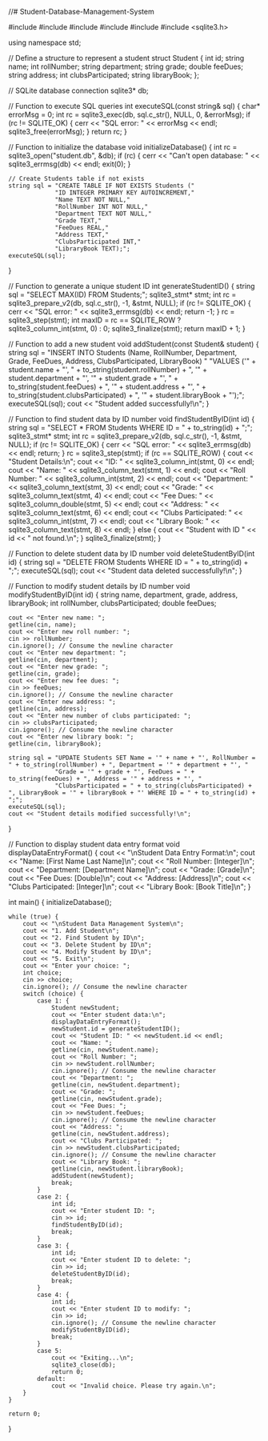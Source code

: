 //# Student-Database-Management-System

#include <iostream>
#include <string>
#include <sstream>
#include <iomanip>
#include <vector>
#include <sqlite3.h>

using namespace std;

// Define a structure to represent a student
struct Student {
    int id;
    string name;
    int rollNumber;
    string department;
    string grade;
    double feeDues;
    string address;
    int clubsParticipated;
    string libraryBook;
};

// SQLite database connection
sqlite3* db;

// Function to execute SQL queries
int executeSQL(const string& sql) {
    char* errorMsg = 0;
    int rc = sqlite3_exec(db, sql.c_str(), NULL, 0, &errorMsg);
    if (rc != SQLITE_OK) {
        cerr << "SQL error: " << errorMsg << endl;
        sqlite3_free(errorMsg);
    }
    return rc;
}

// Function to initialize the database
void initializeDatabase() {
    int rc = sqlite3_open("student.db", &db);
    if (rc) {
        cerr << "Can't open database: " << sqlite3_errmsg(db) << endl;
        exit(0);
    }

    // Create Students table if not exists
    string sql = "CREATE TABLE IF NOT EXISTS Students ("
                 "ID INTEGER PRIMARY KEY AUTOINCREMENT,"
                 "Name TEXT NOT NULL,"
                 "RollNumber INT NOT NULL,"
                 "Department TEXT NOT NULL,"
                 "Grade TEXT,"
                 "FeeDues REAL,"
                 "Address TEXT,"
                 "ClubsParticipated INT,"
                 "LibraryBook TEXT);";
    executeSQL(sql);
}

// Function to generate a unique student ID
int generateStudentID() {
    string sql = "SELECT MAX(ID) FROM Students;";
    sqlite3_stmt* stmt;
    int rc = sqlite3_prepare_v2(db, sql.c_str(), -1, &stmt, NULL);
    if (rc != SQLITE_OK) {
        cerr << "SQL error: " << sqlite3_errmsg(db) << endl;
        return -1;
    }
    rc = sqlite3_step(stmt);
    int maxID = rc == SQLITE_ROW ? sqlite3_column_int(stmt, 0) : 0;
    sqlite3_finalize(stmt);
    return maxID + 1;
}

// Function to add a new student
void addStudent(const Student& student) {
    string sql = "INSERT INTO Students (Name, RollNumber, Department, Grade, FeeDues, Address, ClubsParticipated, LibraryBook) "
                 "VALUES ('" + student.name + "', " + to_string(student.rollNumber) + ", '" + student.department + "', '" + student.grade + "', " +
                 to_string(student.feeDues) + ", '" + student.address + "', " + to_string(student.clubsParticipated) + ", '" + student.libraryBook + "');";
    executeSQL(sql);
    cout << "Student added successfully!\n";
}

// Function to find student data by ID number
void findStudentByID(int id) {
    string sql = "SELECT * FROM Students WHERE ID = " + to_string(id) + ";";
    sqlite3_stmt* stmt;
    int rc = sqlite3_prepare_v2(db, sql.c_str(), -1, &stmt, NULL);
    if (rc != SQLITE_OK) {
        cerr << "SQL error: " << sqlite3_errmsg(db) << endl;
        return;
    }
    rc = sqlite3_step(stmt);
    if (rc == SQLITE_ROW) {
        cout << "Student Details:\n";
        cout << "ID: " << sqlite3_column_int(stmt, 0) << endl;
        cout << "Name: " << sqlite3_column_text(stmt, 1) << endl;
        cout << "Roll Number: " << sqlite3_column_int(stmt, 2) << endl;
        cout << "Department: " << sqlite3_column_text(stmt, 3) << endl;
        cout << "Grade: " << sqlite3_column_text(stmt, 4) << endl;
        cout << "Fee Dues: " << sqlite3_column_double(stmt, 5) << endl;
        cout << "Address: " << sqlite3_column_text(stmt, 6) << endl;
        cout << "Clubs Participated: " << sqlite3_column_int(stmt, 7) << endl;
        cout << "Library Book: " << sqlite3_column_text(stmt, 8) << endl;
    } else {
        cout << "Student with ID " << id << " not found.\n";
    }
    sqlite3_finalize(stmt);
}

// Function to delete student data by ID number
void deleteStudentByID(int id) {
    string sql = "DELETE FROM Students WHERE ID = " + to_string(id) + ";";
    executeSQL(sql);
    cout << "Student data deleted successfully!\n";
}

// Function to modify student details by ID number
void modifyStudentByID(int id) {
    string name, department, grade, address, libraryBook;
    int rollNumber, clubsParticipated;
    double feeDues;

    cout << "Enter new name: ";
    getline(cin, name);
    cout << "Enter new roll number: ";
    cin >> rollNumber;
    cin.ignore(); // Consume the newline character
    cout << "Enter new department: ";
    getline(cin, department);
    cout << "Enter new grade: ";
    getline(cin, grade);
    cout << "Enter new fee dues: ";
    cin >> feeDues;
    cin.ignore(); // Consume the newline character
    cout << "Enter new address: ";
    getline(cin, address);
    cout << "Enter new number of clubs participated: ";
    cin >> clubsParticipated;
    cin.ignore(); // Consume the newline character
    cout << "Enter new library book: ";
    getline(cin, libraryBook);

    string sql = "UPDATE Students SET Name = '" + name + "', RollNumber = " + to_string(rollNumber) + ", Department = '" + department + "', "
                 "Grade = '" + grade + "', FeeDues = " + to_string(feeDues) + ", Address = '" + address + "', "
                 "ClubsParticipated = " + to_string(clubsParticipated) + ", LibraryBook = '" + libraryBook + "' WHERE ID = " + to_string(id) + ";";
    executeSQL(sql);
    cout << "Student details modified successfully!\n";
}

// Function to display student data entry format
void displayDataEntryFormat() {
    cout << "\nStudent Data Entry Format:\n";
    cout << "Name: [First Name Last Name]\n";
    cout << "Roll Number: [Integer]\n";
    cout << "Department: [Department Name]\n";
    cout << "Grade: [Grade]\n";
    cout << "Fee Dues: [Double]\n";
    cout << "Address: [Address]\n";
    cout << "Clubs Participated: [Integer]\n";
    cout << "Library Book: [Book Title]\n";
}

int main() {
    initializeDatabase();

    while (true) {
        cout << "\nStudent Data Management System\n";
        cout << "1. Add Student\n";
        cout << "2. Find Student by ID\n";
        cout << "3. Delete Student by ID\n";
        cout << "4. Modify Student by ID\n";
        cout << "5. Exit\n";
        cout << "Enter your choice: ";
        int choice;
        cin >> choice;
        cin.ignore(); // Consume the newline character
        switch (choice) {
            case 1: {
                Student newStudent;
                cout << "Enter student data:\n";
                displayDataEntryFormat();
                newStudent.id = generateStudentID();
                cout << "Student ID: " << newStudent.id << endl;
                cout << "Name: ";
                getline(cin, newStudent.name);
                cout << "Roll Number: ";
                cin >> newStudent.rollNumber;
                cin.ignore(); // Consume the newline character
                cout << "Department: ";
                getline(cin, newStudent.department);
                cout << "Grade: ";
                getline(cin, newStudent.grade);
                cout << "Fee Dues: ";
                cin >> newStudent.feeDues;
                cin.ignore(); // Consume the newline character
                cout << "Address: ";
                getline(cin, newStudent.address);
                cout << "Clubs Participated: ";
                cin >> newStudent.clubsParticipated;
                cin.ignore(); // Consume the newline character
                cout << "Library Book: ";
                getline(cin, newStudent.libraryBook);
                addStudent(newStudent);
                break;
            }
            case 2: {
                int id;
                cout << "Enter student ID: ";
                cin >> id;
                findStudentByID(id);
                break;
            }
            case 3: {
                int id;
                cout << "Enter student ID to delete: ";
                cin >> id;
                deleteStudentByID(id);
                break;
            }
            case 4: {
                int id;
                cout << "Enter student ID to modify: ";
                cin >> id;
                cin.ignore(); // Consume the newline character
                modifyStudentByID(id);
                break;
            }
            case 5:
                cout << "Exiting...\n";
                sqlite3_close(db);
                return 0;
            default:
                cout << "Invalid choice. Please try again.\n";
        }
    }

    return 0;
}
